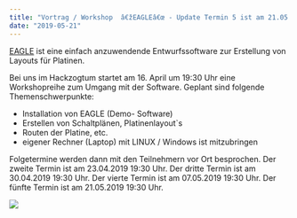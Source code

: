 ```yaml
---
title: "Vortrag / Workshop  â€žEAGLEâ€œ - Update Termin 5 ist am 21.05.2019 19:30 Uhr"
date: "2019-05-21"
---
```


[EAGLE](https://www.autodesk.de/products/eagle/overview) ist eine einfach anzuwendende Entwurfssoftware zur Erstellung von Layouts für Platinen.

Bei uns im Hackzogtum startet am 16. April um 19:30 Uhr eine Workshopreihe zum Umgang mit der Software. Geplant sind folgende Themenschwerpunkte:

- Installation von EAGLE (Demo- Software)
- Erstellen von Schaltplänen, Platinenlayout\`s
- Routen der Platine, etc.
- eigener Rechner (Laptop) mit LINUX / Windows ist mitzubringen

Folgetermine werden dann mit den Teilnehmern vor Ort besprochen. Der zweite Termin ist am 23.04.2019 19:30 Uhr. Der dritte Termin ist am 30.04.2019 19:30 Uhr. Der vierte Termin ist am 07.05.2019 19:30 Uhr. Der fünfte Termin ist am 21.05.2019 19:30 Uhr.

![](../images/test..jpg)
